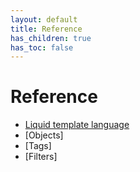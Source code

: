 ```yaml
---
layout: default
title: Reference
has_children: true
has_toc: false
---
```


# Reference

- [Liquid template language](https://shopify.github.io/liquid/)
- [Objects]
- [Tags]
- [Filters]